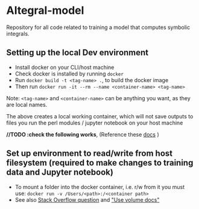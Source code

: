 # AItegral-model
Repository for all code related to training a model that computes symbolic integrals.

## Setting up the local Dev environment

- Install docker on your CLI/host machine
- Check docker is installed by running `docker`
- Run `docker build -t <tag-name> .`, to build the docker image
- Then run `docker run -it --rm --name <container-name> <tag-name>`

Note: `<tag-name>` and `<container-name>` can be anything you want, as they are local names.

The above creates a local working container, which will not save outputs to files you run the perl modules / jupyter notebook on your host machine

**//TODO :check the following works**, (Reference these [docs](https://docs.docker.com/storage/) )


## Set up environment to read/write from host filesystem (required to make changes to training data and Jupyter notebook)

- To mount a folder into the docker container, i.e. r/w from it you must use: `docker run -v /Users/<path>:/<container path>`
- See also [Stack Overflow question](https://stackoverflow.com/questions/31448821/how-to-write-data-to-host-file-system-from-docker-container) and ["Use volume docs"](https://docs.docker.com/storage/volumes/)